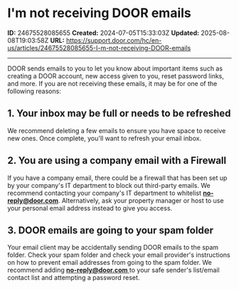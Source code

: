 # I'm not receiving DOOR emails

**ID:** 24675528085655
**Created:** 2024-07-05T15:33:03Z
**Updated:** 2025-08-08T19:03:58Z
**URL:** https://support.door.com/hc/en-us/articles/24675528085655-I-m-not-receiving-DOOR-emails

---

<p>DOOR sends emails to you to let you know about important items such as creating a DOOR account, new access given to you, reset password links, and more. If you are not receiving these emails, it may be for one of the following reasons:</p>
<h2 id="h_01J21RBF7JE7BH1Y1FN6ZH4473">1. Your inbox may be full or needs to be refreshed</h2>
<p>We recommend deleting a few emails to ensure you have space to receive new ones. Once complete, you'll want to refresh your email inbox.</p>
<h2 id="h_01J21RBF7JT6KAH89646603NH3">2. You are using a company email with a Firewall </h2>
<p>If you have a company email, there could be a firewall that has been set up by your company's IT department to block out third-party emails. We recommend contacting your company's IT department to whitelist <a href="mailto:no-reply@door.com"><span class="wysiwyg-underline"><strong>no-reply@door.com</strong></span></a>. Alternatively, ask your property manager or host to use your personal email address instead to give you access.</p>
<h2 id="h_01J21RBF7JTRP8ANBV5BDJM78N">3. DOOR emails are going to your spam folder</h2>
<p>Your email client may be accidentally sending DOOR emails to the spam folder. Check your spam folder and check your email provider's instructions on how to prevent email addresses from going to the spam folder. We recommend adding <span class="wysiwyg-underline"><strong><a href="mailto:no-reply@door.com">no-reply@door.com</a></strong></span><a href="mailto:no-reply@latch.com"> </a>to your safe sender's list/email contact list and attempting a password reset.</p>
